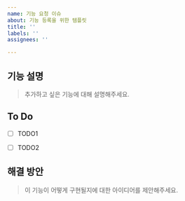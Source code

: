 ```yaml
---
name: 기능 요청 이슈
about: 기능 등록을 위한 템플릿
title: ''
labels: ''
assignees: ''

---
```


## 기능 설명

> 추가하고 싶은 기능에 대해 설명해주세요.


## To Do

- [ ] TODO1
- [ ] TODO2


## 해결 방안

> 이 기능이 어떻게 구현될지에 대한 아이디어를 제안해주세요.
